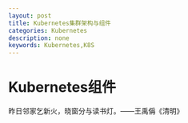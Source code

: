 ```yaml
---
layout: post
title: Kubernetes集群架构与组件
categories: Kubernetes
description: none
keywords: Kubernetes,K8S
---
```

# Kubernetes组件
昨日邻家乞新火，晓窗分与读书灯。——王禹偁《清明》    
